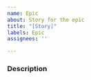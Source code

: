```yaml
---
name: Epic
about: Story for the epic
title: "[Story]"
labels: Epic
assignees: ''

---
```


### Description
